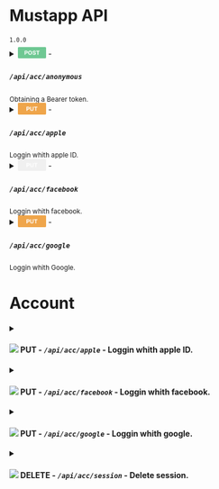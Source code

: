 
<h1> Mustapp API </h1><sup><code>1.0.0</code></sup>

<details>
<summary>
<sub> <img src="/methods/post.png" width="50" /></sub> - <i><h4><code>/api/acc/anonymous</code></h4></i> <sub>Obtaining a Bearer token.</sub>
</summary>

<table role="table">
 <thead>
  <tr align="Left"><th colspan="2">Headers</th></tr>
  <tr align="left"><th>Name</th><th>Description</th></tr>
 </thead>
 <tbody>
  <tr>
   <td><b>Bearer</b> <br><code>string</code><br><sup>token</sup></td>
   <td>A unique token that is needed to link to the user's account<br><br><br></td>
  </tr>
 </tbody>
 <thead>
  <tr align="Left"><th colspan="2">Responses</th></tr>
  <tr align="left"><th>Code</th><th>Description</th></tr>
 </thead>
 <tbody>
  <tr>
   <td>200<br><br><br><br><br><br><br></td>
   <td>
   
   Successful operation
   
   ```js
   {
    "id" : 0,
    "token" : "string"
   }
   ```
   
   </td>
  </tr>
 </tbody>
 <thead>
  <tr align="Left"><th colspan="2">Curl</th></tr>
 </thead>
 <tbody>
  <tr>
   <td colspan="2">
   
```curl
   curl "https://mustapp.com/api/acc/anonymous" \
	-X POST
```
 
 </td>
  </tr>
 </tbody>
</table>

</details>

<details>
<summary>
<sub> <img src="/methods/put.png" width="50" /></sub> - <i><h4><code>/api/acc/apple</code></h4></i> <sub>Loggin whith apple ID.</sub>
</summary>

<table role="table">
 <thead>
  <tr align="Left"><th colspan="2">Headers</th></tr>
  <tr align="left"><th>Name</th><th>Description</th></tr>
 </thead>
 <tbody>
  <tr>
   <td><b>Bearer</b> <br><code>string</code><br><sup>token</sup></td>
   <td>A unique token that is needed to link to the user's account<br><br><br></td>
  </tr>
 </tbody>
 <thead>
  <tr align="Left"><th colspan="2">Body</th></tr>
 </thead>
 <tbody>
  <tr>
   <td colspan="2">

```js
{
  "app_id": "ru.ayyo.must",
  "force": false,
  "code": "string",
  "name": "string"
}
```
   
   </td>
  </tr>
 </tbody>
 <thead>
  <tr align="Left"><th colspan="2">Responses</th></tr>
  <tr align="left"><th>Code</th><th>Description</th></tr>
 </thead>
 <tbody>
  <tr>
   <td>200<br><br><br><br><br><br><br><br><br><br><br><br><br><br><br><br><br><br><br><br><br><br><br><br><br><br></td>
   <td>
   
   Successful operation
   
```js
{
  "name": null,
  "phone": null,
  "facebook_name": null,
  "facebook_id": null,
  "twitter_name": null,
  "twitter_id": null,
  "is_private": false,
  "timezone": "string",
  "has_default_uri": false,
  "store_country_code": "string",
  "cinema_country_code": "string",
  "prefered_language_code": "string",
  "gender": null,
  "image_uri": null,
  "bio_message": null,
  "links": {},
  "google_id": null,
  "google_name": null,
  "is_youtube_linked": null,
  "apple_id": "string",
  "apple_email": "string",
  "apple_name": null,
  "id": 0,
  "uri": "string",
  "is_anonymous": false
}
```
   
   </td>
  </tr>
 </tbody>
 <thead>
  <tr align="Left"><th colspan="2">Curl</th></tr>
 </thead>
 <tbody>
  <tr>
   <td colspan="2">
   
```curl
curl "https://mustapp.com/api/acc/apple" \
	-X PUT \
	-H 'Bearer: <token>' \
	-d '{"code":"cd0c7fe25c1d14422843485df675f71b3.0.rwyu.hT8IxyN6M79k7X4vGphlVg","force":false,"app_id":"ru.ayyo.must","name":" "}'
```
 
 </td>
  </tr>
 </tbody>
</table>

</details>

<details>
<summary>
<sub> <img src="/methods/d-put.png" width="50" /></sub> - <i><h4><code>/api/acc/facebook</code></h4></i> <sub>Loggin whith facebook.</sub>
</summary>

<table role="table">
 <thead>
  <tr align="Left"><th colspan="2">Headers</th></tr>
  <tr align="left"><th>Name</th><th>Description</th></tr>
 </thead>
 <tbody>
  <tr>
   <td><b>Bearer</b> <br><code>string</code><br><sup>token</sup></td>
   <td>A unique token that is needed to link to the user's account<br><br><br></td>
  </tr>
 </tbody>
</table>

</details>

<details>
<summary>
<sub> <img src="/methods/put.png" width="50" /></sub> - <i><h4><code>/api/acc/google</code></h4></i> <sub>Loggin whith Google.</sub>
</summary>

<table role="table">
 <thead>
  <tr align="Left"><th colspan="2">Headers</th></tr>
  <tr align="left"><th>Name</th><th>Description</th></tr>
 </thead>
 <tbody>
  <tr>
   <td><b>Bearer</b> <br><code>string</code><br><sup>token</sup></td>
   <td>A unique token that is needed to link to the user's account<br><br><br></td>
  </tr>
 </tbody>
 <thead>
  <tr align="Left"><th colspan="2">Body</th></tr>
 </thead>
 <tbody>
  <tr>
   <td colspan="2">

```js
  {
    "force": false,
    "authorization_code": "string"
  }
```
   
   </td>
  </tr>
 </tbody>
 <thead>
  <tr align="Left"><th colspan="2">Responses</th></tr>
  <tr align="left"><th>Code</th><th>Description</th></tr>
 </thead>
 <tbody>
  <tr>
   <td>200<br><br><br><br><br><br><br><br><br><br><br><br><br><br><br><br><br><br><br><br><br><br><br><br><br><br></td>
   <td>
   
   Successful operation
   
```js
{
    "name": "string",
    "phone": "string",
    "facebook_name": null,
    "facebook_id": null,
    "twitter_name": null,
    "twitter_id": null,
    "is_private": true,
    "timezone": "string",
    "has_default_uri": false,
    "store_country_code": "string",
    "cinema_country_code": "string",
    "prefered_language_code": "string",
    "gender": "string",
    "image_uri": "string",
    "bio_message": null,
    "links": {},
    "google_id": "string",
    "google_name": "string",
    "is_youtube_linked": true,
    "apple_id": null,
    "apple_email": null,
    "apple_name": null,
    "id": 0,
    "uri": "string",
    "is_anonymous": false
  }
```
   
   </td>
  </tr>
 </tbody>
 <thead>
  <tr align="Left"><th colspan="2">Curl</th></tr>
 </thead>
 <tbody>
  <tr>
   <td colspan="2">
   
```curl
curl "https://mustapp.com/api/acc/google" \
	-X PUT \
	-H 'Bearer: <token>' \
	-d '{"force":false,"authorization_code":"string"}'
```
 
 </td>
  </tr>
 </tbody>
</table>

</details>

# Account

<details>
  <summary>
    <h4><img src="https://via.placeholder.com/15/1ADFDF/1ADFDF.png" /> <b>PUT</b> - <i><code>/api/acc/apple</code></i> - Loggin whith apple ID.</h4>
  </summary>
	
 ### Request
 
  &emsp;&emsp;**PUT** ```https://mustapp.com/api/acc/apple```
	
### Header
	
  - `Bearer: <token>`
  
<h4>Body</h4>
	
```js
{
  "app_id": "ru.ayyo.must",
  "force": false,
  "code": "cd0c7fe25c1d14422843485df675f71b3.0.rwyu.hT8IxyN6M79k7X4vGphlVg",
  "name": " "
}
```
	
<h4>Response</h4>
	
```js
{
  "name": null,
  "phone": null,
  "facebook_name": null,
  "facebook_id": null,
  "twitter_name": null,
  "twitter_id": null,
  "is_private": false,
  "timezone": "MSK",
  "has_default_uri": false,
  "store_country_code": "ua",
  "cinema_country_code": "ua",
  "prefered_language_code": "ru",
  "gender": null,
  "image_uri": null,
  "bio_message": null,
  "links": {},
  "google_id": null,
  "google_name": null,
  "is_youtube_linked": null,
  "apple_id": "000684.38d3de46c2db4fc5849d741b4d645158.1647",
  "apple_email": "dm9gn9959z@privaterelay.appleid.com",
  "apple_name": null,
  "id": 489687,
  "uri": "anoncer",
  "is_anonymous": false
}
```
  
  ### Curl
  
```curl
curl "https://mustapp.com/api/acc/apple" \
	-X PUT \
	-H 'Bearer: <token>' \
	-d '{"code":"cd0c7fe25c1d14422843485df675f71b3.0.rwyu.hT8IxyN6M79k7X4vGphlVg","force":false,"app_id":"ru.ayyo.must","name":" "}'
```
  
</details>

<details>
  <summary>
    <h4><img src="https://via.placeholder.com/15/1ADFDF/1ADFDF.png" /> <b>PUT</b> - <i><code>/api/acc/facebook</code></i> - Loggin whith facebook.</h4>
  </summary>
	
 ### Request
 
  &emsp;&emsp;**PUT** ```https://mustapp.com/api/acc/facebook```
	
### Header
	
  - `Bearer: <token>`

</details>

<details>
  <summary>
    <h4><img src="https://via.placeholder.com/15/1ADFDF/1ADFDF.png" /> <b>PUT</b> - <i><code>/api/acc/google</code></i> - Loggin whith google.</h4>
  </summary>
	
 ### Request
 
  &emsp;&emsp;**PUT** ```https://mustapp.com/api/acc/google```
	
### Header
	
  - `Bearer: <token>`
  
<h4>Body</h4>
	
```js
{
  "force": false,
  "authorization_code": "4/0AdQt8qghlCTOq_2eWDs-ft2zTaGI3mGUqNaJXjY6wTVe-LD6B_RqLMYcZiwUlGog93v7Vg"
}
```
	
<h4>Response</h4>
	
```js
{
  "name": "AN0NC6R",
  "phone": "+380000000000",
  "facebook_name": null,
  "facebook_id": null,
  "twitter_name": null,
  "twitter_id": null,
  "is_private": true,
  "timezone": "Europe/Berlin",
  "has_default_uri": false,
  "store_country_code": "ua",
  "cinema_country_code": "ua",
  "prefered_language_code": "ru",
  "gender": "male",
  "image_uri": "/b250671a-3f42-4244-bce3-b14d951ff164.jpg",
  "bio_message": null,
  "links": {},
  "google_id": "example@gmail.com",
  "google_name": "Anoncer",
  "is_youtube_linked": true,
  "apple_id": null,
  "apple_email": null,
  "apple_name": null,
  "id": 356592,
  "uri": "MaximKov",
  "is_anonymous": false
}
```
  
  ### Curl
  
```curl
curl "https://mustapp.com/api/acc/google" \
	-X PUT \
	-H 'Bearer: <token>' \
	-d '{"force":false,"authorization_code":"4\/0AdQt8qghlCTOq_2eWDs-ft2zTaGI3mGUqNaJXjY6wTVe-LD6B_RqLMYcZiwUlGog93v7Vg"}'
```
  
</details>
<details>
  <summary>
    <h4><img src="https://via.placeholder.com/15/DF1A1A/DF1A1A.png" /> <b>DELETE</b> - <i><code>/api/acc/session</code></i> - Delete session.</h4>
  </summary>
	
 ### Request
 
  &emsp;&emsp;**DELETE** ```https://mustapp.com/api/acc/session```
	
### Header
	
  - `Bearer: <token>`
  
<h4>Body</h4>
	
```js
```
	
<h4>Response</h4>
	
```js
204
```
  
  ### Curl
  
```curl
curl "https://mustapp.com/api/acc/session" \
	-X DELETE \
	-H 'Bearer: <token>'
```
  
</details>
